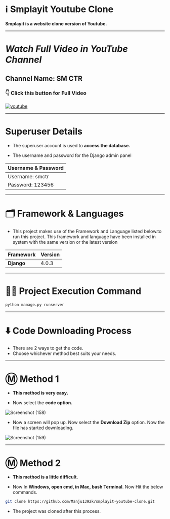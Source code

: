 
# ℹ️ Smplayit Youtube Clone

__Smplayit is a website clone version of Youtube.__

---

# _Watch Full Video in YouTube Channel_

## Channel Name: SM CTR

### 👇 Click this button for Full Video

<a href="">

![youtube](https://user-images.githubusercontent.com/66934377/185027803-33520225-0da3-4eea-b6c1-86dbfc94fdd6.png)

</a>

---

# Superuser Details

* The superuser account is used to **access the database.**

* The username and password for the Django admin panel

| Username & Password |
| ------------- | 
| Username: smctr|
| Password: 123456|

---

# 🗂️ Framework & Languages

* This project makes use of the Framework and Language listed below.to run this project. This framework and language have been installed in
system with the same version or the latest version

| Framework  | Version |
| ------------- | ------------- |
| **Django**  | 4.0.3  |

---

# 👨‍💻 Project Execution Command 

```bash 
python manage.py runserver
```

---

# ⬇️ Code Downloading Process

* There are 2 ways to get the code.
* Choose whichever method best suits your needs. 

---

# Ⓜ️ Method 1

* **This method is very easy.**

* Now select the **code option.** 

![Screenshot (158)](https://user-images.githubusercontent.com/66934377/164152919-f2854829-535d-4227-9c2f-031f8051f6ac.png)

* Now a screen will pop up. Now select the **Download Zip** option. Now the file has started downloading.

![Screenshot (159)](https://user-images.githubusercontent.com/66934377/164153128-b64e85a2-e40c-4457-9835-a749ac79acd6.png)

---

# Ⓜ️ Method 2

* **This method is a little difficult.**

* Now In **Windows, open cmd, in Mac, bash Terminal**. Now Hit the below commands.

```bash
git clone https://github.com/Manju1392k/smplayit-youtube-clone.git
```

* The project was cloned after this process.
